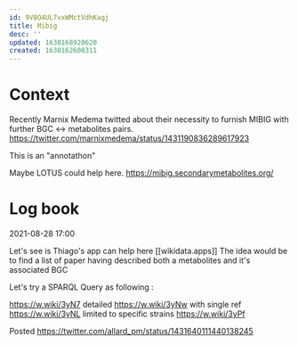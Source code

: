 ```yaml
---
id: 9V8O4UL7vxWMctVdhKagj
title: Mibig
desc: ''
updated: 1630168920620
created: 1630162600311
---
```

# Context

Recently Marnix Medema twitted about their necessity to furnish MIBIG with further BGC <-> metabolites pairs.
https://twitter.com/marnixmedema/status/1431190836289617923

This is an "annotathon"

Maybe LOTUS could help here.
https://mibig.secondarymetabolites.org/


# Log book 

2021-08-28 17:00

Let's see is Thiago's app can help here [[wikidata.apps]]
The idea would be to find a list of paper having described both a metabolites and it's associated BGC


Let's try a SPARQL Query as following :

https://w.wiki/3yN7
detailed https://w.wiki/3yNw 
with single ref https://w.wiki/3yNL
limited to specific strains https://w.wiki/3yPf



Posted https://twitter.com/allard_pm/status/1431640111440138245

